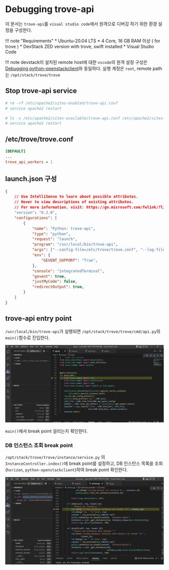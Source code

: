 # Debugging trove-api

이 문서는 `trove-api`를 `visual studio code`에서 원격으로 디버깅 하기 위한 환경 설정을 구성한다.

!!! note "Requirements"
    * Ubuntu-20.04 LTS
    * 4 Core, 16 GB RAM 이상 ( for trove )
    * DevStack ZED version with trove, swift installed
    * Visual Studio Code

!!! note
    devstack이 설치된 remote host에 대한 `vscode`의 원격 설정 구성은 [Debugging python-openstackclient](./python-openstackclient.md)와 동일하다. 실행 계정은 `root`, remote path 는 `/opt/stack/trove/trove`

## Stop trove-api service

``` bash title="stop trove-api"
# rm -rf /etc/apache2/sites-enabled/trove-api.conf
# service apache2 restart
```

``` bash title="start trove-api"
# ln -s /etc/apache2/sites-available/trove-api.conf /etc/apache2/sites-enabled/trove-api.conf
# service apache2 restart
```


## /etc/trove/trove.conf
``` ini title="/etc/trove/trove.conf"
[DEFAULT]
...
trove_api_workers = 1
```

## launch.json 구성
``` json title=".vscode/launch.json"
{
    // Use IntelliSense to learn about possible attributes.
    // Hover to view descriptions of existing attributes.
    // For more information, visit: https://go.microsoft.com/fwlink/?linkid=830387
    "version": "0.2.0",
    "configurations": [
        {
            "name": "Python: trove-api",
            "type": "python",
            "request": "launch",
            "program": "/usr/local/bin/trove-api",
            "args": ["--config-file=/etc/trove/trove.conf", "--log-file=/var/log/trove-api.log"],
            "env": {
                "GEVENT_SUPPORT": "True",
            },
            "console": "integratedTerminal",
            "gevent": true,
            "justMyCode": false,
            "redirectOutput": true,
        }
    ]
}
```

## trove-api entry point

`/usr/local/bin/trove-api`가 실행되면 `/opt/stack/trove/trove/cmd/api.py`의 `main()`함수로 진입한다.

![trove-api entry point break point](img/trove-api-entry-point-break-point.png)

`main()`에서 break point 걸리는지 확인한다.

### DB 인스턴스 조회 break point
`/opt/stack/trove/trove/instance/service.py` 의 `InstanceController.index()`에 break point를 설정하고, 
DB 인스턴스 목록을 조회(`horizon`, `python-openstackclient`)하여 break point 확인한다.

![trove-api database instance break point](img/trove-api-instance-list-break-point.png)
